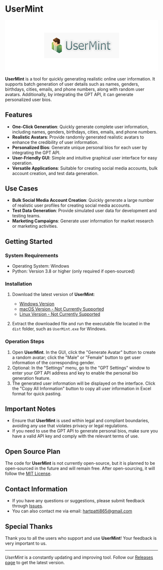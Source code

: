# UserMint

![UserMint GUI](./assets/screenshot.png)

**UserMint** is a tool for quickly generating realistic online user information. It supports batch generation of user details such as names, genders, birthdays, cities, emails, and phone numbers, along with random user avatars. Additionally, by integrating the GPT API, it can generate personalized user bios.

## Features
- **One-Click Generation**: Quickly generate complete user information, including names, genders, birthdays, cities, emails, and phone numbers.
- **Realistic Avatars**: Provide randomly generated realistic avatars to enhance the credibility of user information.
- **Personalized Bios**: Generate unique personal bios for each user by integrating the GPT API.
- **User-Friendly GUI**: Simple and intuitive graphical user interface for easy operation.
- **Versatile Applications**: Suitable for creating social media accounts, bulk account creation, and test data generation.

## Use Cases
- **Bulk Social Media Account Creation**: Quickly generate a large number of realistic user profiles for creating social media accounts.
- **Test Data Generation**: Provide simulated user data for development and testing teams.
- **Marketing Campaigns**: Generate user information for market research or marketing activities.

## Getting Started
### System Requirements
- Operating System: Windows
- Python: Version 3.8 or higher (only required if open-sourced)

### Installation
1. Download the latest version of **UserMint**:
   - [Windows Version](https://github.com/emilyCarter000/UserMint/releases/latest)
   - [macOS Version - Not Currently Supported](https://github.com/emilyCarter000/UserMint/releases/latest)
   - [Linux Version - Not Currently Supported](https://github.com/emilyCarter000/UserMint/releases/latest)

2. Extract the downloaded file and run the executable file located in the `dist` folder, such as `UserMint.exe` for Windows.

### Operation Steps
1. Open **UserMint**. In the GUI, click the "Generate Avatar" button to create a random avatar; click the "Male" or "Female" button to get user information of the corresponding gender.
2. Optional: In the "Settings" menu, go to the "GPT Settings" window to enter your GPT API address and key to enable the personal bio generation feature.
3. The generated user information will be displayed on the interface. Click the "Copy All Information" button to copy all user information in Excel format for quick pasting.

## Important Notes
- Ensure that **UserMint** is used within legal and compliant boundaries, avoiding any use that violates privacy or legal regulations.
- If you need to use the GPT API to generate personal bios, make sure you have a valid API key and comply with the relevant terms of use.

## Open Source Plan
The code for **UserMint** is not currently open-source, but it is planned to be open-sourced in the future and will remain free. After open-sourcing, it will follow the [MIT License](https://opensource.org/licenses/MIT).

## Contact Information
- If you have any questions or suggestions, please submit feedback through [Issues](https://github.com/emilyCarter000/UserMint/issues).
- You can also contact me via email: [hartpatti865@gmail.com](mailto:hartpatti865@gmail.com)

## Special Thanks
Thank you to all the users who support and use **UserMint**! Your feedback is very important to us.

---

*UserMint* is a constantly updating and improving tool. Follow our [Releases page](https://github.com/emilyCarter000/UserMint/releases) to get the latest version.